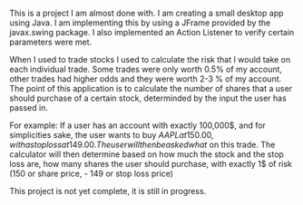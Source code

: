 This is a project I am almost done with. I am creating a small desktop app using Java. I am implementing this by using a JFrame provided by the javax.swing package. 
I also implemented an Action Listener to verify certain parameters were met. 

When I used to trade stocks I used to calculate the risk that I would take on each individual trade. Some trades were only worth 0.5% of my account, other trades had 
higher odds and they were worth 2-3 % of my account. The point of this application is to calculate the number of shares that a user should purchase of a certain stock, 
determinded by the input the user has passed in. 

For example: 
If a user has an account with exactly 100,000$, and for simplicities sake, the user wants to buy $AAPL at 150.00, with a stop loss at 149.00. The user will then be 
asked what % of the account the user would like to risk. Let's say the user selects 2.5% of their account to risk. This would mean they will not lose more than 2,500$ 
on this trade. The calculator will then determine based on how much the stock and the stop loss are, how many shares the user should purchase, with exactly 1$ of risk 
(150 or share price, - 149 or stop loss price)

This project is not yet complete, it is still in progress. 

